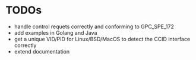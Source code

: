 # TODOs

- handle control requets correctly and conforming to GPC_SPE_172
- add examples in Golang and Java
- get a unique VID/PID for Linux/BSD/MacOS to detect the CCID interface correctly
- extend documentation

